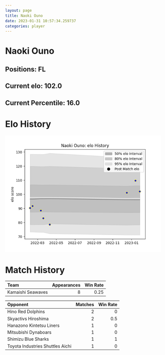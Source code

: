 ```yaml
---  
layout: page  
title: Naoki Ouno  
date: 2023-01-31 10:57:34.259737  
categories: player  
---
```

# Naoki Ouno

## Positions: FL

## Current elo: 102.0

## Current Percentile: 16.0

# Elo History


![elo history](history_NaokiOuno.png)
# Match History


| Team              |   Appearances |   Win Rate |
|:------------------|--------------:|-----------:|
| Kamaishi Seawaves |             8 |       0.25 |

| Opponent                         |   Matches |   Win Rate |
|:---------------------------------|----------:|-----------:|
| Hino Red Dolphins                |         2 |        0   |
| Skyactivs Hiroshima              |         2 |        0.5 |
| Hanazono Kintetsu Liners         |         1 |        0   |
| Mitsubishi Dynaboars             |         1 |        0   |
| Shimizu Blue Sharks              |         1 |        1   |
| Toyota Industries Shuttles Aichi |         1 |        0   |